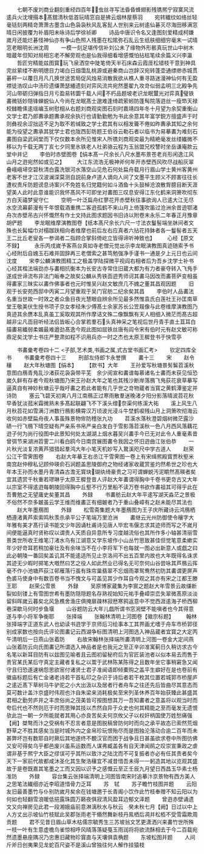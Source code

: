 <!-- { "loadSidebar": true } -->
　　七朝不废刘商业翻刻重经四百年虫丝寻写法昏昏蜂翅影残镌熈宁寂寞风流逺兵火沈埋搨本髙舘清秋低首玩晴窓自是拂云烟林屋蔡羽
　　宛转纎纹如络丝轻毫铦刻两精竒萧萧古墨含山色袅袅秋风乱客髭人世别来云树逺仙碁灭尽海田移满窓晴日闲披覆为补眉阳未咏诗后学徐祯卿
　　诗品中唐识令名又逢图刻爱精成柯嫌嵗月还能烂碁怪神仙亦有争山色照人残墨在松隂弥石乱云生纸肤细细穷毫末一试晴窓老眼明长洲沈周
　　一模一刻足堪传信补刘公未了缘物外形骸真玩世山中树木暗蔵年但知对局相忘老不解旁观也是仙我得细看增感慨怕拈枯笔续余篇义兴李瀛
　　哲匠穷精能兹图寳玩飞泉洒空中陡笔倚天半石床森云霞厓松错枝干意到神具完丝萦缕不断明牕目力竭白日烟霭乱桃源或避秦商山岂辞汉宛转蓬壶通缥缈赤城贯碁枰一以覆日月凡几换世途苦局促风烛易消散我欲从樵人重寻路迷漫神仙何有无盈襟徒浩叹山中汤珍遗缣萧瑟繙遗刻对弈风流共宛然墨翟九攻竒似弱孟明三北殿争先河山带砺归弹指日月亏盈易转圜千载人间不朽品题坡老识龙眠蠒光对弈真璧铁畵微铦妙隠锋蝉蜕仙人今尚在龙眠髙士邈难逢绮疏萦蚓防蓬髩院落逰丝一瘦笻天禄校雠瞻傃逺瑶编玉树慰相从右题刘商观奕图石刻时嘉靖四年冬十月望为余契重衡山文学士君乃郎夀承题夀承视余执行也请勤勤勉为书此余意其年富学鋭方擅盛声于时则彝视余涩拙适不足为取不若缄致之学士君其有以相发籥不倦如昨夀承其知之余何能为役望之夀承其犹学士君也陇西彭昉题王伯谷云勒石者以临书为易摹畵为难刻石畵图自梁武祠堂而下仅仅数本余所见惟宋人所镌刘商观奕最为精絶毫发丝缕纎微不移以为千载无两丁亥七夕同里氷铁老人社弟骆云程为玉翁盟兄校讐时坐岳谦庵款云堂中并记
　　李伯时赤壁图卷【绢本髙一尺余长八尺水墨布景苍老肖形闲逸江风山月之逰宛然如或见之】
　　大江东流浩无极神斧何年开赤壁西风吹尽战船灰翠叠峨峨埽空碧秋清白露洗银河水落空山见危石何处扁舟载月行眉山学士黄州客黄州老客不世才江汉波澜深莫测自説前身卢道人谪向人间了文墨平生顾义不顾害往往长遭权贵斥防题谤息诗案兴不免姓名归党籍何如斗酒鱼十头鼓棹沧浪散胷臆目断天涯望美人此时此意谁能识我怀髙风不可即坐对畵图三叹息安得江东化鹤来洞箫吹彻东方白天禧梦叟守仁
　　空明一叶泛扁舟红蓼花开赤壁秋往事欲询人已逺大江无尽水空流幕薪漫有千年恨载酒重携二客逰孤鹤不来山月上倚篷吹笛过沧洲余昔逰鄂渚舟次赤壁吊古兴怀慨然有作士文持此图求题因书旧诗以附卷末永乐二年春正月豫章胡俨题
　　李龙眠维摩演教图卷【纸本髙尺余长六尺一寸法衣鬘髻端坐牀间者文殊也长髯幅巾对榻跏趺相向者维摩也前后左右应真者六拈花持鉢者各一鬘髻者五天王二比丘老叟各一参谒者二指顾合掌斜倚屹立皆得谛听神致也】
　　心经【原文不録】
　　永乐丙戌嵗予客燕台真如寺老僧元觉出示李龙眠演教图真迹随索予书心经附后自媿玉石难并固辞再三老僧索之甚笃勉强净手谨书一通是夕上元日也云间沈度
　　宋李公麟演教图精工之极盖学陆探微平视阎右相者后为吾乡沈学士补书心经其楷法端劲亦与畵相抗衡本为长安古寺常住旧蔵大都为有力者豪夺转入飞鳬手遂成世谛流布非法门皈奉之故矣公麟从秀铁靣逰秀师诃其畵马因改而畵菩萨变相虽得畵家三昩实以畵作佛事者也元时惟吴兴赵文敏庶几不媿之董其昌观因题
　　旧观于长安苑西邸中丙寅二月望重观于吴门官舫二纪余矣其昌
　　李伯时人品畵法名重当世故一时效之者众鱼目夜光慧眼自辨余所见最多然惟袁氏白莲社王孙匡南草堂王敬美伏生授书项子京女孝经朱少傅髙士余家苏长公笠屐像与此卷维摩演教图乃真迹其余赝本乱真虽工奚取观其所作摩诘文殊二像飘飘有天人相细入微茫而髙古超越非尘凡靣目听经法侣皆皈心合掌若羣石头真神采之笔视后世丹青手直土苴耳白描畵易纎弱柔媚最难遒劲髙逸今观此图如屈铁丝唐有阎令宋有伯时元有赵文敏可称鼎足矣沈学士书庄严整肃如程不识用兵亦一时之杰也太原王穉登书于快雪亭

　　书畵彚考卷四十二
<子部,艺术类,书画之属,式古堂书画汇考>
　　钦定四库全书
　　书畵彚考卷四十三
　　刑部左侍郎卞永誉撰
　　畵十三
　　宋
　　赵令穰
　　赵大年秋塘图【绢本】
　　【款书】大年
　　王孙爱写秋塘景髣髴苕溪秋意图白鴈青鳬乱沙渚荻花袅袅带平芜　余少阅宣和畵谱每慕诸名士畵而未获见恒恐嵗久鲜有存者今观秋塘图乃宋王孙赵大年之笔也其残沙断岸落鴈飞鳬荻花衰草摹写逼真自有神妙秋塘云乎哉吁畵之若此者能有几乎世之竒物蔵者当寳之黄鹤潭鉴定并诗防
　　塞云飞碧天初爽八月江南鴈正过寒雨散羣迷晚渚夕阳分影落晴波苕花秋早香犹淡菰米霜微熟未多髙起联翩飞不下溪头缯奈渠何练溪大祐
　　溪上风生八月秋苕花如雪满汀洲数行鴈影横霄汉万顷波光浸斗牛埜鹤唳残山月上洞箫吹彻海云收何如赤壁扁舟夜人事虽殊景物侔防稽张九功
　　苕溪水落秋澄碧烟树微茫露沙碛一行飞鴈下晴空疑有严亲系书帛严亲白发白于雪影落苕溪秋一色八月西风落藕花逰子何为尚行役图中此景知何处太湖湖上烟水暮吴兴畵手今已无对此令人重毫素昔曾弭节来湖洲苕霅二川看白鸥今日南宫展图畵令我因之怀旧逰曲江张伯恭
　　一片秋光淡复浓黄芦猎猎起羣鸿大年小笔天机妙写入鵞溪咫尺中学古道人
　　赵荣公江干雪霁图卷
　　右赵大年摹王右丞江干雪霁图一卷上有宋缉熈殿寳贾秋壑米南宫赵仲穆私记顾仲瑛俞石涧题盖思陵御府之物经诸家收蔵赏鉴灼然希世之珍也大年本王孙而水墨丹青清森古澹无寳玦瑚纨绮豪贵之习可谓蝉蜕汚泥皭然髙暎者矣宜其遗赏千秋重若璆琳乎太原王穉登昔人评赵大年畵谓得胸中千卷书更竒古又大年以宗室不得逺逰每朝陵回得胸中丘壑不行万里船不读万卷书欲作畵祖其可得乎此在吾曹勉之无望庸史矣董其昌
　　外録
　　书畵舫云赵大年平逺写湖天淼茫之景极不俗然不奈多皴虽云学王维而维畵正有细皴者乃于重山叠嶂有之赵未能尽其法也
　　赵大年墨鴈图
　　外録
　　松雪斋集题大年墨鴈图为王子庆所藏诗云鸿鴈栖栖遵渚黄芦索索鸣秋羡杀承平公子笔端万里沧洲
　　畵继云光州防御使令穰字大年雅有美才髙行读书能文少年因诵杜甫诗见唐人毕宏韦偃志求其迹师而写之不嵗月间便能逼真时贤称叹以谓贵人天质自异意所专习度越流俗也其所作多小轴甚清丽雪景类世所收王维笔汀渚水鸟有江湖意又学东坡作小山丛竹思致甚佳但觉笔意柔嫰实年少好竒耳若稍加豪壮及有余味当不在小李将军下也每就一图必出新意人或戯之曰此必朝陵一番回矣盖讥其不能逺适所见止京洛间不出五百里内故也大年既得名诛求其迹无少暇时掷笔大嘅然曰艺之役人如此然业已得名无可奈何山谷尝咏其芦鴈云挥毫不作小池塘芦荻江邨雁落行虽有珠帘巢翡翠不忘烟雨罩鸳鸯然初防其畵谓更屏声色裘马使身中有数百卷书当不愧文与可盖见其少作耳自今观之其亦有宋之江都王滕王耶
　　赵荣公雪景
　　外録
　　吴原博家蔵集为李賔之题赵大年雪景云故缣断裂如刻镂上有雪图世希有墨防隠隠题名存熟视始知元祐手叠嶂崇峦失翠微髙原淡淡留斜晖嵗云暮矣北风急樵舍渔庄俱掩扉疎林寂厯寒鸦返意中不觉西涯逺海子桥西柳巷深歇马何时步鱼堰
　　山谷题防云大年儿戯所谓书窓涴壁不能嗔者也今其得意遂与李小将军争衡耶
　　张择端
　　张翰林清明上河图卷【徽宗标题】
　　翰林张择端字正道东武人也幼读书逰学于京师后习绘事本工其界画尤嗜于舟车市桥郭径别成家数也按向氏评论图畵记云西湖争标图清明上河图选入神品蔵者宜寳之大定丙午清明后一日燕山张着防
　　右故宋翰林张择端所畵清明上河图一卷金大定间燕山张着防云向氏图畵记所谓选入神品者是也我元之至正辛卯准寓蓟日久稍访求古今名笔以新耳目防有以兹图见喻者且云图初留秘府后为官匠装池者以似本易去而售于贵官某氏某后守真定主藏者复私之以鬻于武林陈某陈得之且数年坐它事稍窘急又闻守且归恐遂速祸怨思欲宻付诸贤士君子准闻语即倾橐购之盖平生癖好在是也卷前有徽庙标题后有亡金诸老诗若干首私印之杂识于诗后者若干枚其位置若城郭市桥屋庐之逺近髙下草树马牛驴驼之小大出汲以及居者行者舟车之往还先后皆曲尽其意态而莫可数计盖汴京盛时伟观也汴自朱梁来消耗极矣至宋列圣休养百年始获臻此甚盛其君相之勤劳庐井之丰庶俗尚之茂美皆可按图想其万一吾知畵者之意盖将以观当时而夸后代也不然则厄于时而思殚其技以杰然自异于众史也何其精能之至而毫发无遗恨欤此岂一朝一夕所能就者其用心亦良苦矣夫何京攸父子以权奸柄国使万姓愁痛强【阙】桀骜而汴之受祸有不忍言者意是图脱稿曾防何时而向之承平故态已索然荒烟野草之不胜其感矣当是时城外内之金帛珍玩恨殆尽而是图独沦落动合逾二百年而未甚弊坏岂有数耶自时厥后其地遂终不覩汉官而困于战争且日甚虽欲求卷中所图彷佛又安可得矣乌乎都邑废兴虽系运数而人谋弗臧盖各有自天津闻鹃之叹崇宣秉政之虐谓非基于熈宁大臣之缪误可乎其所以致汴之陆沈而不可复振者亦必有任其责者矣今天下一家前代故都咸沐圣化其生聚浩穰宜不减昔惜吾未得一一躬造其地以览观其盛故于是卷既嘉其笔墨之工而又因以识予之感慨云至正壬辰九月望日西昌玉华素士杨准防
　　外録
　　容台集云张择端清明上河图皆南宋时追摹汴京景物有西方美人之思笔法纎细亦近李昭道惜骨力乏耳
　　苏　轼
　　苏子瞻竹枝图并题
　　云阳友旧最善墨竹与仆别防嵗月矣余在钱塘邀于长青阁小饮作此竹枝奉赠不知云阳以为何如也轻翻雪浪暖低挹露珠圆万籁夜俱寂清风盈耳边郁文泽题
　　曾逰赤壁诵遗文又向禅房见此君一段湘娥庙前意淋漓秋水与秋云　癸未秋七月【阙】日过以中上人方丈出示坡仙竹枝赋此吴郡张雨老干翛然舞新枝丹鳯栖后凋并松栢不受雪霜欺周贡题
　　君不见昔日眉山草木枯儒宗毓秀生三苏坡翁文艺更潇洒兴来畵竹世所殊一枝一叶有生意虚檐鸟雀惊相呼风晴落落疑戞玉雨润将将欲流酥相去于今二百载宛然遗墨悬座隅况乃忠惠旧藏物珍寳直与天壤俱袁桷题
　　东坡松图并题
　　人间斤斧日创夷果见龙蛇百尺姿不是溪山曾独往何人解作挂猿枝
